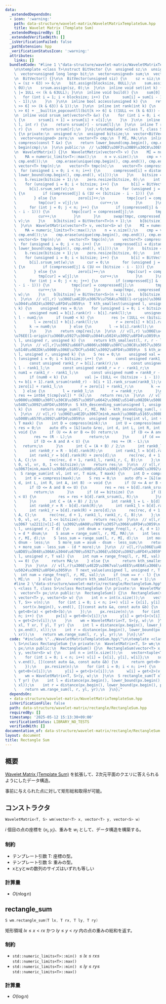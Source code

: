 ```yaml
---
data:
  _extendedDependsOn:
  - icon: ':warning:'
    path: data-structure/wavelet-matrix/WaveletMatrixTemplateSum.hpp
    title: Wavelet Matrix (Template Sum)
  _extendedRequiredBy: []
  _extendedVerifiedWith: []
  _isVerificationFailed: false
  _pathExtension: hpp
  _verificationStatusIcon: ':warning:'
  attributes:
    links: []
  bundledCode: "#line 1 \"data-structure/wavelet-matrix/WaveletMatrixTemplateSum.hpp\"\
    \n\ntemplate <class T>\nstruct BitVector {\n  unsigned sz;\n  unsigned blocksize;\n\
    \  vector<unsigned long long> bit;\n  vector<unsigned> sum;\n  vector<T> srsum;\n\
    \n  BitVector() {}\n\n  BitVector(unsigned siz) {\n    sz = siz;\n    blocksize\
    \ = (sz + 63) >> 6;\n    bit.assign(blocksize, 0ULL);\n    sum.assign(blocksize,\
    \ 0U);\n    srsum.assign(sz, 0);\n  }\n\n  inline void set(int k) { bit[k >> 6]\
    \ |= 1ULL << (k & 63ULL); }\n\n  inline void build() {\n    sum[0] = 0ULL;\n \
    \   for (int i = 1; i < blocksize; i++) {\n      sum[i] = sum[i - 1] + __builtin_popcountll(bit[i\
    \ - 1]);\n    }\n  }\n\n  inline bool access(unsigned k) {\n    return (bool((bit[k\
    \ >> 6] >> (k & 63)) & 1));\n  }\n\n  inline int rank(int k) {\n    return (sum[k\
    \ >> 6] + __builtin_popcountll(bit[k >> 6] & ((1ULL << (k & 63)) - 1)));\n  }\n\
    \n  inline void srsum_set(vector<T> &v) {\n    for (int i = 0; i < sz - 1; i++)\
    \ {\n      srsum[i + 1] = srsum[i] + v[i];\n    }\n  }\n\n  inline T rank_srsum(int\
    \ l, int r) {\n    return srsum[r] - srsum[l];\n  }\n\n  inline T rank_srsum(int\
    \ r) {\n    return srsum[r];\n  }\n};\n\ntemplate <class T, class S>\nclass WaveletMatrix\
    \ {\n private:\n  unsigned n;\n  unsigned bitsize;\n  vector<BitVector<S>> b;\n\
    \  vector<unsigned> zero;\n  vector<T> cmp;\n  T MI, MA;\n\n  inline unsigned\
    \ compress(const T &x) {\n    return lower_bound(cmp.begin(), cmp.end(), x) -\
    \ begin(cmp);\n  }\n\n public:\n  // \u30B3\u30F3\u30B9\u30C8\u30E9\u30AF\u30BF\
    \n  WaveletMatrix() {}\n  WaveletMatrix(vector<T> v) {\n    MI = numeric_limits<T>::min();\n\
    \    MA = numeric_limits<T>::max();\n    n = v.size();\n    cmp = v;\n    sort(cmp.begin(),\
    \ cmp.end());\n    cmp.erase(unique(cmp.begin(), cmp.end()), cmp.end());\n   \
    \ vector<T> tmp(n);\n    vector<T> tmpc(n);\n    vector<T> compressed(n);\n  \
    \  for (unsigned i = 0; i < n; i++) {\n      compressed[i] = distance(cmp.begin(),\
    \ lower_bound(cmp.begin(), cmp.end(), v[i]));\n    }\n    bitsize = bit_width(cmp.size());\n\
    \    b.resize(bitsize + 1);\n    zero.resize(bitsize, 0);\n    int cur = 0;\n\
    \    for (unsigned i = 0; i < bitsize; i++) {\n      b[i] = BitVector<T>(n + 1);\n\
    \      b[i].srsum_set(v);\n      cur = 0;\n      for (unsigned j = 0; j < n; j++)\
    \ {\n        if (compressed[j] & (1U << (bitsize - i - 1))) {\n          b[i].set(j);\n\
    \        } else {\n          zero[i]++;\n          tmpc[cur] = compressed[j];\n\
    \          tmp[cur] = v[j];\n          cur++;\n        }\n      }\n      b[i].build();\n\
    \      for (int j = 0; j < n; j++) {\n        if (compressed[j] & (1U << (bitsize\
    \ - i - 1))) {\n          tmpc[cur] = compressed[j];\n          tmp[cur] = v[j];\n\
    \          cur++;\n        }\n      }\n      swap(tmpc, compressed);\n      swap(tmp,\
    \ v);\n    }\n    b[bitsize] = BitVector<T>(n + 1);\n    b[bitsize].srsum_set(v);\n\
    \  }\n\n  WaveletMatrix(vector<T> v, vector<S> w) {\n    MI = numeric_limits<T>::min();\n\
    \    MA = numeric_limits<T>::max();\n    n = v.size();\n    cmp = v;\n    sort(cmp.begin(),\
    \ cmp.end());\n    cmp.erase(unique(cmp.begin(), cmp.end()), cmp.end());\n   \
    \ vector<S> tmp(n);\n    vector<T> tmpc(n);\n    vector<T> compressed(n);\n  \
    \  for (unsigned i = 0; i < n; i++) {\n      compressed[i] = distance(cmp.begin(),\
    \ lower_bound(cmp.begin(), cmp.end(), v[i]));\n    }\n    bitsize = bit_width(cmp.size());\n\
    \    b.resize(bitsize + 1);\n    zero.resize(bitsize, 0);\n    int cur = 0;\n\
    \    for (unsigned i = 0; i < bitsize; i++) {\n      b[i] = BitVector<S>(n + 1);\n\
    \      b[i].srsum_set(w);\n      cur = 0;\n      for (unsigned j = 0; j < n; j++)\
    \ {\n        if (compressed[j] & (1U << (bitsize - i - 1))) {\n          b[i].set(j);\n\
    \        } else {\n          zero[i]++;\n          tmpc[cur] = compressed[j];\n\
    \          tmp[cur] = w[j];\n          cur++;\n        }\n      }\n      b[i].build();\n\
    \      for (int j = 0; j < n; j++) {\n        if (compressed[j] & (1U << (bitsize\
    \ - i - 1))) {\n          tmpc[cur] = compressed[j];\n          tmp[cur] = w[j];\n\
    \          cur++;\n        }\n      }\n      swap(tmpc, compressed);\n      swap(tmp,\
    \ w);\n    }\n    b[bitsize] = BitVector<S>(n + 1);\n    b[bitsize].srsum_set(w);\n\
    \  }\n\n  // v[l,r) \u306E\u4E2D\u3067k\u756A\u76EE(1-origin)\u306B\u5C0F\u3055\
    \u3044\u5024\u3092\u8FD4\u3059\n  T kth_smallest(unsigned l, unsigned r, unsigned\
    \ k) {\n    unsigned res = 0;\n    for (unsigned i = 0; i < bitsize; i++) {\n\
    \      unsigned num1 = b[i].rank(r) - b[i].rank(l);\n      unsigned num0 = r -\
    \ l - num1;\n      if (num0 < k) {\n        res |= (1ULL << (bitsize - i - 1));\n\
    \        l = zero[i] + b[i].rank(l);\n        r = zero[i] + b[i].rank(r);\n  \
    \      k -= num0;\n      } else {\n        l -= b[i].rank(l);\n        r -= b[i].rank(r);\n\
    \      }\n    }\n    return cmp[res];\n  }\n\n  // v[l,r) \u306E\u4E2D\u3067k\u756A\
    \u76EE(1-origin)\u306B\u5927\u304D\u3044\u5024\u3092\u8FD4\u3059\n  T kth_largest(unsigned\
    \ l, unsigned r, unsigned k) {\n    return kth_smallest(l, r, r - l - k + 1);\n\
    \  }\n\n  // v[l,r]\u3092\u6607\u9806\u30BD\u30FC\u30C8\u3057\u305F\u6642\u306E\
    \u5148\u982Dk\u500B\u306E\u7DCF\u548C\u3092\u8FD4\u3059\n  S kth_ascending_sum(unsigned\
    \ l, unsigned r, unsigned k) {\n    S res = 0;\n    unsigned val = 0;\n    for\
    \ (unsigned i = 0; i < bitsize; i++) {\n      const unsigned rank1_l = b[i].rank(l);\n\
    \      const unsigned rank1_r = b[i].rank(r);\n      const unsigned rank0_l =\
    \ l - rank1_l;\n      const unsigned rank0_r = r - rank1_r;\n      const unsigned\
    \ num1 = rank1_r - rank1_l;\n      const unsigned num0 = rank0_r - rank0_l;\n\
    \      if (num0 < k) {\n        val |= (1ULL << (bitsize - i - 1));\n        res\
    \ += b[i + 1].rank_srsum(rank0_r) - b[i + 1].rank_srsum(rank0_l);\n        l =\
    \ zero[i] + rank1_l;\n        r = zero[i] + rank1_r;\n        k -= num0;\n   \
    \   } else {\n        l = rank0_l;\n        r = rank0_r;\n      }\n    }\n   \
    \ res += int64_t(cmp[val]) * (k);\n    return res;\n  }\n\n  // v[l,r]\u3092\u964D\
    \u9806\u30BD\u30FC\u30C8\u3057\u305F\u6642\u306E\u5148\u982Dk\u500B\u306E\u7DCF\
    \u548C\u3092\u8FD4\u3059\n  S kth_descending_sum(unsigned l, unsigned r, unsigned\
    \ k) {\n    return range_sum(l, r, MI, MA) - kth_ascending_sum(l, r, r - l - k);\n\
    \  }\n\n  // v[l,r) \u306E\u4E2D\u3067[mink,maxk)\u306B\u5165\u308B\u5024\u306E\
    \u500B\u6570\u3092\u8FD4\u3059\n  unsigned range_freq(int vl, int vr, T mink,\
    \ T maxk) {\n    int D = compress(mink);\n    int U = compress(maxk);\n    unsigned\
    \ res = 0;\n    auto dfs = [&](auto &rec, int d, int L, int R, int A, int B) ->\
    \ void {\n      if (U <= A or B <= D) return;\n      if (D <= A and B <= U) {\n\
    \        res += (R - L);\n        return;\n      }\n      if (d == bitsize) {\n\
    \        if (D <= A and A < U) {\n          res += (R - L);\n        }\n     \
    \   return;\n      }\n      int C = (A + B) / 2;\n      int rank0_l = L - b[d].rank(L);\n\
    \      int rank0_r = R - b[d].rank(R);\n      int rank1_l = b[d].rank(L) + zero[d];\n\
    \      int rank1_r = b[d].rank(R) + zero[d];\n      rec(rec, d + 1, rank0_l, rank0_r,\
    \ A, C);\n      rec(rec, d + 1, rank1_l, rank1_r, C, B);\n    };\n    dfs(dfs,\
    \ 0, vl, vr, 0, 1 << bitsize);\n    return res;\n  }\n\n  // v[l,r) \u306E\u4E2D\
    \u3067[mink,maxk)\u306B\u5165\u308B\u5024\u306E\u7DCF\u548C\u3092\u8FD4\u3059\n\
    \  S range_sum(int vl, int vr, T mink, T maxk) {\n    int D = compress(mink);\n\
    \    int U = compress(maxk);\n    S res = 0;\n    auto dfs = [&](auto &rec, int\
    \ d, int L, int R, int A, int B) -> void {\n      if (U <= A or B <= D) return;\n\
    \      if (D <= A and B <= U) {\n        res = res + b[d].rank_srsum(L, R);\n\
    \        return;\n      }\n      if (d == bitsize) {\n        if (D <= A and A\
    \ < U) {\n          res = res + b[d].rank_srsum(L, R);\n        }\n        return;\n\
    \      }\n      int C = (A + B) / 2;\n      int rank0_l = L - b[d].rank(L);\n\
    \      int rank0_r = R - b[d].rank(R);\n      int rank1_l = b[d].rank(L) + zero[d];\n\
    \      int rank1_r = b[d].rank(R) + zero[d];\n      rec(rec, d + 1, rank0_l, rank0_r,\
    \ A, C);\n      rec(rec, d + 1, rank1_l, rank1_r, C, B);\n    };\n    dfs(dfs,\
    \ 0, vl, vr, 0, 1 << bitsize);\n    return res;\n  }\n\n  // v[l,r) \u306E\u4E2D\
    \u3067 \u2211|v[i]-d| \u3092\u8A08\u7B97\u3057\u3066\u8FD4\u3059\n  S range_abs(unsigned\
    \ l, unsigned r, T d) {\n    int dnum = range_freq(l, r, d, d + 1);\n    S dsum\
    \ = d * dnum;\n    S asum = range_sum(l, r, MI, MA);\n    int less = range_freq(l,\
    \ r, MI, d);\n    S less_sum = range_sum(l, r, MI, d);\n    int more = r - l -\
    \ dnum - less;\n    S more_sum = asum - dsum - less_sum;\n    return d * less\
    \ + more_sum - less_sum - (d * more);\n  }\n\n  // v[l,r)\u306E\u4E2D\u3067val\u3092\
    \u8D85\u3048\u306A\u3044\u6700\u5927\u306E\u5024\u3092\u8FD4\u3059\n  T prev_value(unsigned\
    \ l, unsigned r, T val) {\n    int num = range_freq(l, r, MI, val);\n    if (num\
    \ == 0) {\n      return MA;\n    } else {\n      return kth_smallest(l, r, num);\n\
    \    }\n  }\n\n  // v[l,r)\u306E\u4E2D\u3067val\u4EE5\u4E0A\u306E\u6700\u5C0F\u306E\
    \u5024\u3092\u8FD4\u3059\n  T next_value(unsigned l, unsigned r, T val) {\n  \
    \  int num = range_freq(l, r, MI, val);\n    if (num == r - l) {\n      return\
    \ MI;\n    } else {\n      return kth_smallest(l, r, num + 1);\n    }\n  }\n};\n\
    #line 2 \"data-structure/wavelet-matrix/rectangle/RectangleSum.hpp\"\n\ntemplate\
    \ <class T, class S>\nclass RectangleSum {\n private:\n  WaveletMatrix<T, S> wm;\n\
    \  vector<T> px;\n\n public:\n  RectangleSum() {}\n  RectangleSum(vector<T> x,\
    \ vector<T> y, vector<S> w) {\n    int n = int(x.size());\n    vector<tuple<T,\
    \ T, S>> v(n);\n    for (int i = 0; i < n; i++) v[i] = {x[i], y[i], w[i]};\n \
    \   sort(v.begin(), v.end(), [](const auto &a, const auto &b) {\n      return\
    \ get<0>(a) < get<0>(b);\n    });\n    px.resize(n);\n    for (int i = 0; i <\
    \ n; i++) {\n      px[i] = get<0>(v[i]);\n      y[i] = get<1>(v[i]);\n      w[i]\
    \ = get<2>(v[i]);\n    }\n    wm = WaveletMatrix<T, S>(y, w);\n  }\n\n  S rectangle_sum(T\
    \ xl, T xr, T yl, T yr) {\n    int l = distance(px.begin(), lower_bound(px.begin(),\
    \ px.end(), xl));\n    int r = distance(px.begin(), lower_bound(px.begin(), px.end(),\
    \ xr));\n    return wm.range_sum(l, r, yl, yr);\n  }\n};\n"
  code: "#include \"../WaveletMatrixTemplateSum.hpp\"\n\ntemplate <class T, class\
    \ S>\nclass RectangleSum {\n private:\n  WaveletMatrix<T, S> wm;\n  vector<T>\
    \ px;\n\n public:\n  RectangleSum() {}\n  RectangleSum(vector<T> x, vector<T>\
    \ y, vector<S> w) {\n    int n = int(x.size());\n    vector<tuple<T, T, S>> v(n);\n\
    \    for (int i = 0; i < n; i++) v[i] = {x[i], y[i], w[i]};\n    sort(v.begin(),\
    \ v.end(), [](const auto &a, const auto &b) {\n      return get<0>(a) < get<0>(b);\n\
    \    });\n    px.resize(n);\n    for (int i = 0; i < n; i++) {\n      px[i] =\
    \ get<0>(v[i]);\n      y[i] = get<1>(v[i]);\n      w[i] = get<2>(v[i]);\n    }\n\
    \    wm = WaveletMatrix<T, S>(y, w);\n  }\n\n  S rectangle_sum(T xl, T xr, T yl,\
    \ T yr) {\n    int l = distance(px.begin(), lower_bound(px.begin(), px.end(),\
    \ xl));\n    int r = distance(px.begin(), lower_bound(px.begin(), px.end(), xr));\n\
    \    return wm.range_sum(l, r, yl, yr);\n  }\n};"
  dependsOn:
  - data-structure/wavelet-matrix/WaveletMatrixTemplateSum.hpp
  isVerificationFile: false
  path: data-structure/wavelet-matrix/rectangle/RectangleSum.hpp
  requiredBy: []
  timestamp: '2025-05-12 15:13:30+09:00'
  verificationStatus: LIBRARY_NO_TESTS
  verifiedWith: []
documentation_of: data-structure/wavelet-matrix/rectangle/RectangleSum.hpp
layout: document
title: Rectangle Sum
---
```


## 概要

[Wavelet Matrix (Template Sum)](../WaveletMatrixTemplateSum.hpp) を拡張して、2次元平面のクエリに答えられるようにしたデータ構造。

事前に与えられた点に対して矩形総和取得が可能。

## コンストラクタ

```cpp
WaveletMatrix<T, S> wm(vector<T> x, vector<T> y, vector<S> w)
```
$i$ 個目の点の座標を $(x_i, y_i)$、重みを $w_i$ として、データ構造を構築する。

### 制約

- テンプレート引数 T: 座標の型。
- テンプレート引数 S: 重みの型。
- xとyとwの数列のサイズはいずれも等しい


### 計算量
- $O(n\log{n})$

## rectangle_sum

```cpp
S wm.rectangle_sum(T lx, T rx, T ly, T ry)
```

矩形領域 $lx \leq x \lt rx$ かつ $ly \leq y \lt ry$ 内の点の重みの総和を返す。

### 制約

- `std::numeric_limits<T>::min()` $\leq lx \leq rx \leq$ `std::numeric_limits<T>::max()`
- `std::numeric_limits<T>::min()` $\leq ly \leq ry \leq$ `std::numeric_limits<T>::max()`


### 計算量
- $O(\log{n})$